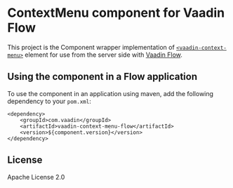 # ContextMenu component for Vaadin Flow

This project is the Component wrapper implementation of [`<vaadin-context-menu>`](https://github.com/vaadin/web-components/tree/main/packages/context-menu) element
for use from the server side with [Vaadin Flow](https://github.com/vaadin/flow).

## Using the component in a Flow application

To use the component in an application using maven,
add the following dependency to your `pom.xml`:
```
<dependency>
    <groupId>com.vaadin</groupId>
    <artifactId>vaadin-context-menu-flow</artifactId>
    <version>${component.version}</version>
</dependency>
```

## License

Apache License 2.0
